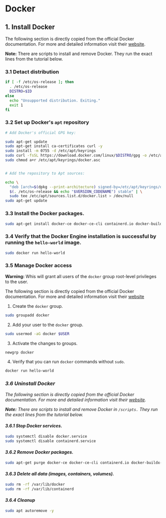 # Docker

## 1. Install Docker

  The following section is directly copied from the official Docker documentation. For more and detailed information visit their [website](https://docs.docker.com/engine/install/ubuntu/#install-using-the-repository).

  **Note:** There are scripts to install and remove Docker. They run the exact lines from the tutorial below.

  ### 3.1 Detact distribution

  ```sh
  if [ -f /etc/os-release ]; then
    . /etc/os-release
    DISTRO=$ID
  else
    echo "Unsupported distribution. Exiting."
    exit 1
  fi
  ```

  ### 3.2 Set up Docker's ```apt``` repository

  ```sh
  # Add Docker's official GPG key:

  sudo apt-get update
  sudo apt-get install ca-certificates curl -y
  sudo install -m 0755 -d /etc/apt/keyrings
  sudo curl -fsSL https://download.docker.com/linux/$DISTRO/gpg -o /etc/apt/keyrings/docker.asc
  sudo chmod a+r /etc/apt/keyrings/docker.asc

  
  # Add the repository to Apt sources:

  echo \
    "deb [arch=$(dpkg --print-architecture) signed-by=/etc/apt/keyrings/docker.asc] https://download.docker.com/linux/$DISTRO \
    $(. /etc/os-release && echo "$VERSION_CODENAME") stable" | \
    sudo tee /etc/apt/sources.list.d/docker.list > /dev/null
  sudo apt-get update
  ```

  ### 3.3 Install the Docker packages.

  ```sh
  sudo apt-get install docker-ce docker-ce-cli containerd.io docker-buildx-plugin docker-compose-plugin -y
  ```

  ### 3.4 Verify that the Docker Engine installation is successful by running the ```hello-world``` image.

  ```sh
  sudo docker run hello-world
  ```

  ### 3.5 Manage Docker access

  **Warning:** Whis will grant all users of the ```docker``` group root-level privileges to the user.

  The following section is directly copied from the official Docker documentation. For more and detailed information visit their [website](https://docs.docker.com/engine/install/linux-postinstall/#manage-docker-as-a-non-root-user)

  1. Create the ```docker``` group.

  ```sh
  sudo groupadd docker
  ```

  2. Add your user to the ```docker``` group.

  ```sh
  sudo usermod -aG docker $USER
  ```

  3. Activate the changes to groups.

  ```sh
  newgrp docker
  ```

  4. Verify that you can run ```docker``` commands without ```sudo```.

  ```sh
  docker run hello-world
  ```

### *3.6 Uninstall Docker*

  *The following section is directly copied from the official Docker documentation. For more and detailed information visit their [website](https://docs.docker.com/engine/install/ubuntu/#uninstall-docker-engine).*

  ***Note:** There are scripts to install and remove Docker in ```/scripts.``` They run the exact lines from the tutorial below.*

  #### *3.6.1 Stop Docker services.*

  ```sh
  sudo systemctl disable docker.service
  sudo systemctl disable containerd.service
  ```

  #### *3.6.2 Remove Docker packages.*

  ```sh
  sudo apt-get purge docker-ce docker-ce-cli containerd.io docker-buildx-plugin docker-compose-plugin docker-ce-rootless-extras -y
  ```

  #### *3.6.3 Delete all data (images, containers, volumes).*

  ```sh
  sudo rm -rf /var/lib/docker
  sudo rm -rf /var/lib/containerd
  ```

  #### *3.6.4 Cleanup*

  ```sh
  sudo apt autoremove -y
  ```
